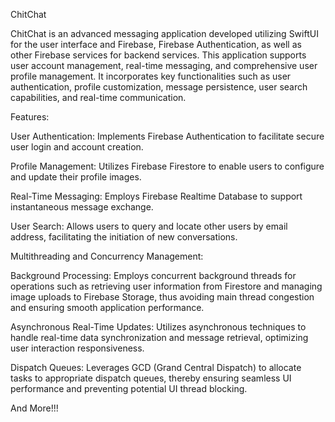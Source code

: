 ChitChat








ChitChat is an advanced messaging application developed utilizing SwiftUI for the user interface and Firebase, Firebase Authentication, as well as other Firebase services for backend services. This application supports user account management, real-time messaging, and comprehensive user profile management. It incorporates key functionalities such as user authentication, profile customization, message persistence, user search capabilities, and real-time communication.

Features:

User Authentication: Implements Firebase Authentication to facilitate secure user login and account creation.

Profile Management: Utilizes Firebase Firestore to enable users to configure and update their profile images.

Real-Time Messaging: Employs Firebase Realtime Database to support instantaneous message exchange.

User Search: Allows users to query and locate other users by email address, facilitating the initiation of new conversations.



Multithreading and Concurrency Management:

Background Processing: Employs concurrent background threads for operations such as retrieving user information from Firestore and managing image uploads to Firebase Storage, thus avoiding main thread congestion and ensuring smooth application performance.

Asynchronous Real-Time Updates: Utilizes asynchronous techniques to handle real-time data synchronization and message retrieval, optimizing user interaction responsiveness.

Dispatch Queues: Leverages GCD (Grand Central Dispatch) to allocate tasks to appropriate dispatch queues, thereby ensuring seamless UI performance and preventing potential UI thread blocking.


And More!!!











